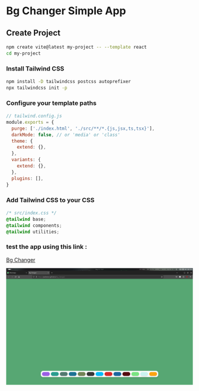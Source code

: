 # Bg Changer Simple App
## Create Project
```bash
npm create vite@latest my-project -- --template react
cd my-project
```
### Install Tailwind CSS
```bash
npm install -D tailwindcss postcss autoprefixer
npx tailwindcss init -p  
```

### Configure your template paths
```js
// tailwind.config.js
module.exports = {
  purge: ['./index.html', './src/**/*.{js,jsx,ts,tsx}'],
  darkMode: false, // or 'media' or 'class'
  theme: {
    extend: {},
  },
  variants: {
    extend: {},
  },
  plugins: [],
}
```
### Add Tailwind CSS to your CSS
```css
/* src/index.css */
@tailwind base;
@tailwind components;
@tailwind utilities;
```

### test the app using this link : 
[Bg Changer](https://jeetkoner.github.io/bg_changer/)


![alt text](<public/final_product.png>)
